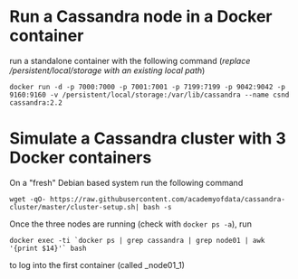 # Run a Cassandra node in a Docker container
run a standalone container with the following command (_replace /persistent/local/storage with an existing local path_)

```
docker run -d -p 7000:7000 -p 7001:7001 -p 7199:7199 -p 9042:9042 -p 9160:9160 -v /persistent/local/storage:/var/lib/cassandra --name csnd cassandra:2.2
```

# Simulate a Cassandra cluster with 3 Docker containers

On a "fresh" Debian based system run the following command

```
wget -qO- https://raw.githubusercontent.com/academyofdata/cassandra-cluster/master/cluster-setup.sh| bash -s
```

Once the three nodes are running (check with ```docker ps -a```), run 

```
docker exec -ti `docker ps | grep cassandra | grep node01 | awk '{print $14}'` bash
```
to log into the first container (called <something>_node01_1)
